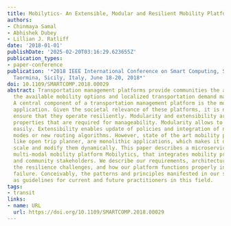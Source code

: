 ```yaml
---
title: Mobilytics- An Extensible, Modular and Resilient Mobility Platform
authors:
- Chinmaya Samal
- Abhishek Dubey
- Lillian J. Ratliff
date: '2018-01-01'
publishDate: '2025-02-20T03:16:29.623655Z'
publication_types:
- paper-conference
publication: '*2018 IEEE International Conference on Smart Computing, SMARTCOMP 2018,
  Taormina, Sicily, Italy, June 18-20, 2018*'
doi: 10.1109/SMARTCOMP.2018.00029
abstract: Transportation management platforms provide communities the ability to integrate
  the available mobility options and localized transportation demand management policies.
  A central component of a transportation management platform is the mobility planning
  application. Given the societal relevance of these platforms, it is necessary to
  ensure that they operate resiliently. Modularity and extensibility are also critical
  properties that are required for manageability. Modularity allows to isolate faults
  easily. Extensibility enables update of policies and integration of new mobility
  modes or new routing algorithms. However, state of the art mobility planning applications
  like open trip planner, are monolithic applications, which makes it difficult to
  scale and modify them dynamically. This paper describes a microservices based modular
  multi-modal mobility platform Mobilytics, that integrates mobility providers, commuters,
  and community stakeholders. We describe our requirements, architecture, and discuss
  the resilience challenges, and how our platform functions properly in presence of
  failure. Conceivably, the patterns and principles manifested in our system can serve
  as guidelines for current and future practitioners in this field.
tags:
- transit
links:
- name: URL
  url: https://doi.org/10.1109/SMARTCOMP.2018.00029
---
```

